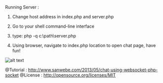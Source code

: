 Running Server :

1. Change host address in index.php and server.php

2. Go to your shell command-line interface

3. type: 
	php -q c:\path\server.php

4. Using browser, navigate to index.php location to open chat page, have fun!

![alt text](https://github.com/sanwebe/Chat-Using-WebSocket-and-PHP-Socket/blob/master/screenshot.png "Screenshot")

@Tutorial : http://www.sanwebe.com/2013/05/chat-using-websocket-php-socket
@License : http://opensource.org/licenses/MIT
